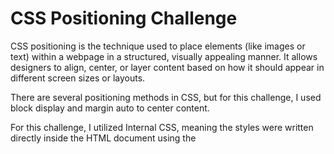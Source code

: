 # CSS Positioning Challenge

CSS positioning is the technique used to place elements (like images or text) within a webpage in a structured, visually appealing manner. It allows designers to align, center, or layer content based on how it should appear in different screen sizes or layouts.

There are several positioning methods in CSS, but for this challenge, I used block display and margin auto to center content.

For this challenge, I utilized Internal CSS, meaning the styles were written directly inside the HTML document using the <style> tag.

## Overview of the Code

In css_positioning_challenge.html, I followed the layout demonstrated in this CodePen: https://codepen.io/matthieua/full/XLPByE?editors=1100.

I:

- Centered the main image horizontally on the page using display: block and margin: 0 auto.
- Centered the text "More info" using a <p> tag with text-align: center.
- Maintained a clean and accessible layout using semantic tags.
- Applied light background color for visual comfort.

This exercise helped me understand how to position elements in CSS using basic but powerful layout rules.

### Understanding Inline vs Block Elements in Positioning

By default, every HTML element behaves as either a block-level element or an inline element.

Block elements (e.g., <div>, <p>, <h1>) start on a new line and stretch to fill the width of their container. They respond to properties like width, height, margin, and padding.

Inline elements (e.g., <span>, <a>, <strong>) appear within lines of text and do not support width, height, or vertical margins by default.

### Why This Matters:

Before applying positioning styles like margin: auto or text-align: center, it's important to know an element's default display behavior.

This helps you decide whether to:

- Convert an inline element to block using display: block;, or
- Wrap it inside a block-level container for styling to take effect.

Example Fix:
html
`<strong class="centered-text">More Info</strong>`

css
.centered-text {
display: block;
text-align: center;
}
Without display: block, the centering wouldn't work — because <strong> is inline by default.

## Relevance to Healthcare

In healthcare interfaces, proper positioning of elements like images, buttons, and critical information (e.g., emergency instructions or test results) improves clarity and user experience. Centered content draws attention and enhances accessibility for patients and health workers navigating digital tools.

This is part of my SheCodes Basics journey and provided hands-on experience in aligning and styling content for real-world application in web design — especially in fields like digital health.
